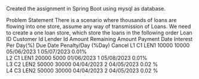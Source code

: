 Created the assignment in Spring Boot using mysql as database. 

Problem Statement
There is a scenario where thousands of loans are flowing into one store, assume any way of transmission of Loans. We need to create a one loan store, which store the loans in the following order
Loan ID	Customer Id	Lender Id	Amount	Remaining Amount	Payment Date	Interest Per Day(%)	Due Date	Penalty/Day
(%Day)	Cancel
L1	C1	LEN1	10000	10000	05/06/2023	1	05/07/2023	0.01%	
L2	C1	LEN1	20000	5000	01/06/2023	1	05/08/2023	0.01%	
L3	C2	LEN2	50000	30000	04/04/2023	2	04/05/2023	0.02 %	
L4	C3	LEN2	50000	30000	04/04/2023	2	04/05/2023	0.02 %	


